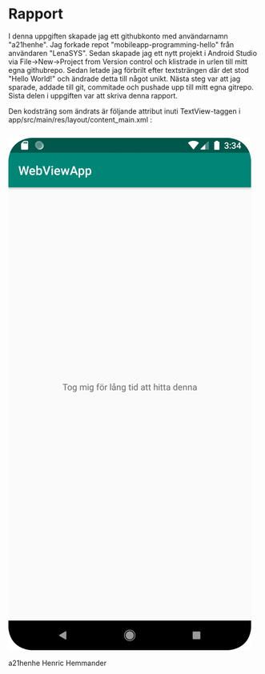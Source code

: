 

# Rapport

I denna uppgiften skapade jag ett githubkonto med användarnamn "a21henhe". Jag forkade repot "mobileapp-programming-hello"
från användaren "LenaSYS". Sedan skapade jag ett nytt projekt i Android Studio via File->New->Project from Version control och klistrade
in urlen till mitt egna githubrepo. Sedan letade jag förbrilt efter textsträngen där det stod "Hello World!" och ändrade detta till något unikt.
Nästa steg var att jag sparade, addade till git, commitade och pushade upp till mitt egna gitrepo. Sista delen i uppgiften var att skriva denna rapport.

Den kodsträng som ändrats är följande attribut inuti TextView-taggen i app/src/main/res/layout/content_main.xml   :

```<TextView android:text="Tog mig för lång tid att hitta denna" />

```





![](HelloWorld.png)




a21henhe
Henric Hemmander
